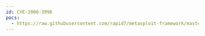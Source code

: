 ```yaml
---
id: CVE-2008-3996
pocs:
  - https://raw.githubusercontent.com/rapid7/metasploit-framework/master/modules/auxiliary/sqli/oracle/dbms_cdc_ipublish.rb
---
```

